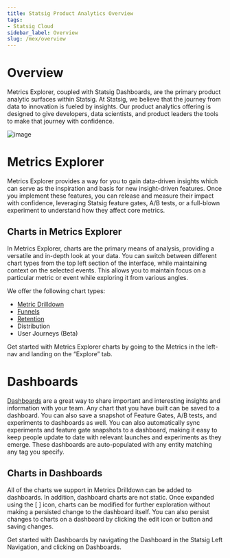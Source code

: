 ```yaml
---
title: Statsig Product Analytics Overview
tags:
- Statsig Cloud 
sidebar_label: Overview
slug: /mex/overview
---
```


# Overview

Metrics Explorer, coupled with Statsig Dashboards, are the primary product analytic surfaces within Statsig. At Statsig, we believe that the journey from data to innovation is fueled by insights. Our product analytics offering is designed to give developers, data scientists, and product leaders the tools to make that journey with confidence. 

![image](https://github.com/statsig-io/docs/assets/3464964/31187a9f-96b3-458d-a5af-7def2a135dd6)


# Metrics Explorer

Metrics Explorer provides a way for you to gain data-driven insights which can serve as the inspiration and basis for new insight-driven features. Once you implement these features, you can release and measure their impact with confidence, leveraging Statsig feature gates, A/B tests, or a full-blown experiment to understand how they affect core metrics.

## Charts in Metrics Explorer

In Metrics Explorer, charts are the primary means of analysis, providing a versatile and in-depth look at your data. You can switch between different chart types from the top left section of the interface, while maintaining context on the selected events. This allows you to maintain focus on a particular metric or event while exploring it from various angles.

We offer the following chart types: 

- [Metric Drilldown](/mex/drilldown)
- [Funnels](/mex/funnels)
- [Retention](/mex/retention)
- Distribution
- User Journeys (Beta)

Get started with Metrics Explorer charts by going to the Metrics in the left-nav and landing on the “Explore” tab. 

# Dashboards

[Dashboards](/mex/dashboards) are a great way to share important and interesting insights and information with your team. Any chart that you have built can be saved to a dashboard. You can also save a snapshot of Feature Gates, A/B tests, and experiments to dashboards as well. You can also automatically sync experiments and feature gate snapshots to a dashboard, making it easy to keep people update to date with relevant launches and experiments as they emerge. These dashboards are auto-populated with any entity matching any tag you specify.  

## Charts in Dashboards

All of the charts we support in Metrics Drilldown can be added to dashboards. In addition, dashboard charts are not static. Once expanded using the [ ] icon, charts can be modified for further exploration without making a persisted change to the dashboard itself. You can also persist changes to charts on a dashboard by clicking the edit icon or button and saving changes. 

Get started with Dashboards by navigating the Dashboard in the Statsig Left Navigation, and clicking on Dashboards.
